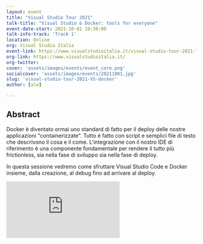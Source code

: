```yaml
---
layout: event
title: "Visual Studio Tour 2021"
talk-title: "Visual Studio & Docker: tools for everyone"
event-date-start: 2021-10-01 10:30:00
talk-info-track: 'Track 1'
location: Online
org: Visual Studio Italia
event-link: https://www.visualstudioitalia.it/visual-studio-tour-2021-live-01-ottobre/
org-link: https://www.visualstudioitalia.it/
org-twitter: 
cover: 'assets/images/events/event_core.png'
socialcover: 'assets/images/events/20211001.jpg'
slug: 'visual-studio-tour-2021-VS-docker'
author: [ale]

---
```

## Abstract
Docker è diventato ormai uno standard di fatto per il deploy delle nostre applicazioni "containerizzate". Tutto è fatto con script e semplici file di testo che descrivono il cosa e il come.
L'integrazione con il nostro IDE di riferimento è una componente fondamentale per rendere il tutto più frictionless, sia nella fase di sviluppo sia nella fase di deploy.

In questa sessione vedremo come sfruttare Visual Studio Code e Docker insieme, dalla creazione, al debug fino ad arrivare al deploy.



<div class="video">
<div class="responsive-iframe-container-16">
<iframe class="responsive-iframe" src="https://www.youtube.com/embed/SdQKsQEZeT8" frameborder="0" allow="accelerometer; autoplay; clipboard-write; encrypted-media; gyroscope; picture-in-picture" allowfullscreen></iframe>
</div>
</div>
